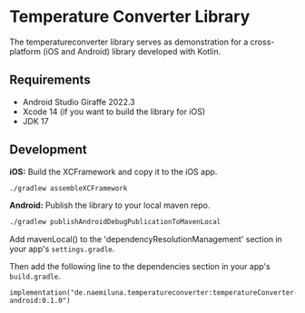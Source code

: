 # Temperature Converter Library

The temperatureconverter library serves as demonstration for a cross-platform (iOS and Android) library developed with Kotlin.

## Requirements

- Android Studio Giraffe 2022.3
- Xcode 14 (if you want to build the library for iOS)
- JDK 17

## Development

**iOS:** Build the XCFramework and copy it to the iOS app.

```bash
./gradlew assembleXCFramework

```

**Android:** Publish the library to your local maven repo.

```bash
./gradlew publishAndroidDebugPublicationToMavenLocal
```

Add mavenLocal() to the 'dependencyResolutionManagement' section in your app's `settings.gradle`.

Then add the following line to the dependencies section in your app's `build.gradle`.

```
implementation("de.naemiluna.temperatureconverter:temperatureConverter-android:0.1.0")
```
